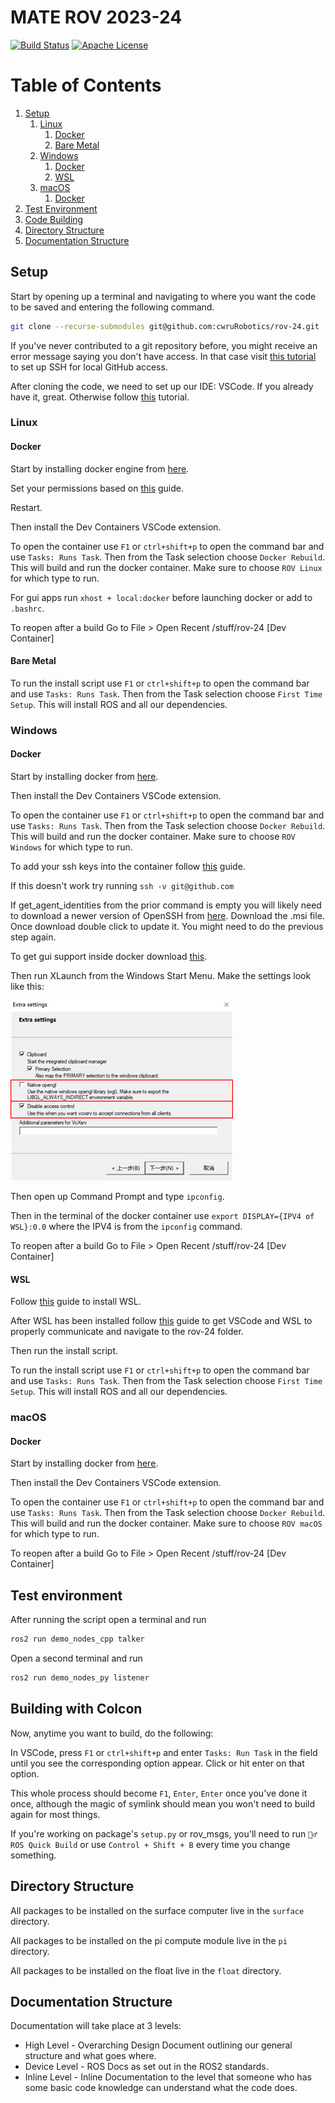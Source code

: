 # MATE ROV 2023-24

<a href="https://github.com/cwruRobotics/rov-24/actions"><img src="https://github.com/cwruRobotics/rov-24/workflows/Continuous Integration/badge.svg" alt="Build Status"></a>
<a href=" https://opensource.org/licenses/Apache-2.0"><img src="https://img.shields.io/badge/License-Apache%202.0-blue.svg" alt="Apache License"></a>

# Table of Contents

1. [Setup](#setup)
    1. [Linux](#linux)
        1. [Docker](#docker)
        2. [Bare Metal](#bare-metal)
    2. [Windows](#windows)
        1. [Docker](#docker-1)
        2. [WSL](#wsl)
    3. [macOS](#macos)
        1. [Docker](#docker-2)
2. [Test Environment](#test-environment)
3. [Code Building](#building-with-colcon)
4. [Directory Structure](#directory-structure)
5. [Documentation Structure](#documentation-structure)

## Setup

Start by opening up a terminal and navigating to where you want the code to be saved and entering the following command.

```bash
git clone --recurse-submodules git@github.com:cwruRobotics/rov-24.git
```

If you've never contributed to a git repository before, you might receive an error message saying you don't have access. In that case visit [this tutorial](https://docs.github.com/en/authentication/connecting-to-github-with-ssh/about-ssh) to set up SSH for local GitHub access.

After cloning the code, we need to set up our IDE: VSCode. If you already have it, great. Otherwise follow [this](https://code.visualstudio.com/download) tutorial.

### Linux

#### Docker

Start by installing docker engine from [here](https://docs.docker.com/engine/install/ubuntu/).

Set your permissions based on [this](https://docs.docker.com/engine/install/linux-postinstall/) guide.

Restart.

Then install the Dev Containers VSCode extension.

To open the container use `F1` or `ctrl+shift+p` to open the command bar and use `Tasks: Runs Task`. Then from the Task selection choose `Docker Rebuild`. This will build and run the docker container. Make sure to choose `ROV Linux` for which type to run.

For gui apps run `xhost + local:docker` before launching docker or add to `.bashrc`.

To reopen after a build Go to File > Open Recent /stuff/rov-24 \[Dev Container]

#### Bare Metal

To run the install script use `F1` or `ctrl+shift+p` to open the command bar and use `Tasks: Runs Task`. Then from the Task selection choose `First Time Setup`. This will install ROS and all our dependencies.

### Windows

#### Docker

Start by installing docker from [here](https://www.docker.com/get-started/).

Then install the Dev Containers VSCode extension.

To open the container use `F1` or `ctrl+shift+p` to open the command bar and use `Tasks: Runs Task`. Then from the Task selection choose `Docker Rebuild`. This will build and run the docker container. Make sure to choose `ROV Windows` for which type to run.

To add your ssh keys into the container follow [this](https://code.visualstudio.com/remote/advancedcontainers/sharing-git-credentials) guide.

If this doesn't work try running `ssh -v git@github.com`

If get_agent_identities from the prior command is empty you will likely need to download a newer version of OpenSSH from [here](https://github.com/PowerShell/Win32-OpenSSH/releases/tag/v9.4.0.0p1-Beta). Download the .msi file. Once download double click to update it. You might need to do the previous step again.

To get gui support inside docker download [this](https://sourceforge.net/projects/vcxsrv/files/latest/download).

Then run XLaunch from the Windows Start Menu. Make the settings look like this:

![Screenshot of the settings for Xlaunch](/doc/images/VcXsrv.png)

Then open up Command Prompt and type `ipconfig`.

Then in the terminal of the docker container use `export DISPLAY={IPV4 of WSL}:0.0` where the IPV4 is from the `ipconfig` command.

To reopen after a build Go to File > Open Recent /stuff/rov-24 \[Dev Container]

#### WSL

Follow [this](https://learn.microsoft.com/en-us/windows/wsl/install) guide to install WSL.

After WSL has been installed follow [this](https://code.visualstudio.com/docs/remote/wsl) guide to get VSCode and WSL to properly communicate and navigate to the rov-24 folder.

Then run the install script.

To run the install script use `F1` or `ctrl+shift+p` to open the command bar and use `Tasks: Runs Task`. Then from the Task selection choose `First Time Setup`. This will install ROS and all our dependencies.

### macOS

#### Docker

Start by installing docker from [here](https://www.docker.com/get-started/).

Then install the Dev Containers VSCode extension.

To open the container use `F1` or `ctrl+shift+p` to open the command bar and use `Tasks: Runs Task`. Then from the Task selection choose `Docker Rebuild`. This will build and run the docker container. Make sure to choose `ROV macOS` for which type to run.

To reopen after a build Go to File > Open Recent /stuff/rov-24 \[Dev Container]

<!-- Xserver testing on mac TODO ssh keys work -->
<!-- https://gist.github.com/cschiewek/246a244ba23da8b9f0e7b11a68bf3285 -->

## Test environment

After running the script open a terminal and run

```bash
ros2 run demo_nodes_cpp talker
```

Open a second terminal and run

```bash
ros2 run demo_nodes_py listener
```

## Building with Colcon

Now, anytime you want to build, do the following:

In VSCode, press `F1` or `ctrl+shift+p` and enter `Tasks: Run Task` in the field until you see the
corresponding option appear. Click or hit enter on that option.

This whole process should become `F1`, `Enter`, `Enter` once you've done it once,
although the magic of symlink should mean you won't need to build again for most things.

If you're working on package's `setup.py` or rov_msgs, you'll need to run `🏃‍♂️ ROS Quick Build` or use `Control + Shift + B` every time you change something.

<!-- ### Automatic building for non-VSCode heathens

Run this command from your workspace folder

The magic of symlink should mean you won't need to build again for most
things, but if you're working on package metadata (e.g. `package.xml`) or
rov_msgs, you'll need to run this every time you change something:

```bash
. src/.vscode/easy_build.sh
``` -->

## Directory Structure

All packages to be installed on the surface computer live in the `surface` directory.

All packages to be installed on the pi compute module live in the `pi` directory.

All packages to be installed on the float live in the `float` directory.

## Documentation Structure

Documentation will take place at 3 levels:

- High Level - Overarching Design Document outlining our general structure and what goes where.
- Device Level - ROS Docs as set out in the ROS2 standards.
- Inline Level - Inline Documentation to the level that someone who has some basic code knowledge can understand what the code does.
